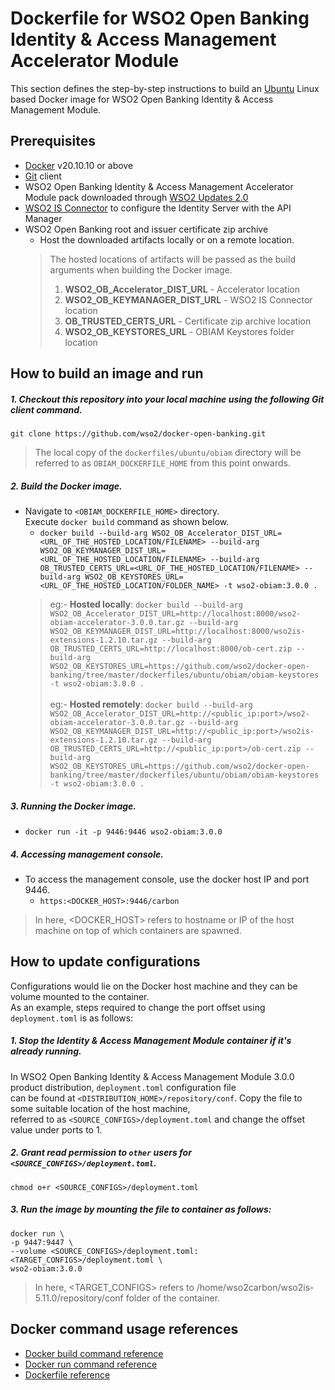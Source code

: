 # Dockerfile for WSO2 Open Banking Identity & Access Management Accelerator Module
This section defines the step-by-step instructions to build an [Ubuntu](https://hub.docker.com/_/ubuntu/) Linux based Docker image for WSO2 Open Banking Identity & Access Management Module.

## Prerequisites

* [Docker](https://www.docker.com/get-docker) v20.10.10 or above
* [Git](https://git-scm.com/book/en/v2/Getting-Started-Installing-Git) client
* WSO2 Open Banking Identity & Access Management Accelerator Module pack downloaded through [WSO2 Updates 2.0](https://ob.docs.wso2.com/en/latest/install-and-setup/setting-up-servers/)
* [WSO2 IS Connector](https://apim.docs.wso2.com/en/4.0.0/assets/attachments/administer/wso2is-extensions-1.2.10.zip) to configure the Identity Server with the API Manager
* WSO2 Open Banking root and issuer certificate zip archive
    + Host the downloaded artifacts locally or on a remote location.
    > The hosted locations of artifacts will be passed as the build arguments when building the Docker image.<br>
    > 1. **WSO2_OB_Accelerator_DIST_URL** - Accelerator location
    > 2. **WSO2_OB_KEYMANAGER_DIST_URL** - WSO2 IS Connector location
    > 3. **OB_TRUSTED_CERTS_URL** - Certificate zip archive location
    > 4. **WSO2_OB_KEYSTORES_URL** - OBIAM Keystores folder location
    

## How to build an image and run

##### 1. Checkout this repository into your local machine using the following Git client command.

```
git clone https://github.com/wso2/docker-open-banking.git
```

> The local copy of the `dockerfiles/ubuntu/obiam` directory will be referred to as `OBIAM_DOCKERFILE_HOME` from this point onwards.

##### 2. Build the Docker image.

- Navigate to `<OBIAM_DOCKERFILE_HOME>` directory. <br>
  Execute `docker build` command as shown below.
    + `docker build --build-arg WSO2_OB_Accelerator_DIST_URL=<URL_OF_THE_HOSTED_LOCATION/FILENAME> --build-arg WSO2_OB_KEYMANAGER_DIST_URL=<URL_OF_THE_HOSTED_LOCATION/FILENAME> --build-arg OB_TRUSTED_CERTS_URL=<URL_OF_THE_HOSTED_LOCATION/FILENAME> --build-arg WSO2_OB_KEYSTORES_URL=<URL_OF_THE_HOSTED_LOCATION/FOLDER_NAME> -t wso2-obiam:3.0.0 .` <br>
    > eg:- **Hosted locally**: `docker build --build-arg WSO2_OB_Accelerator_DIST_URL=http://localhost:8000/wso2-obiam-accelerator-3.0.0.tar.gz --build-arg WSO2_OB_KEYMANAGER_DIST_URL=http://localhost:8000/wso2is-extensions-1.2.10.tar.gz --build-arg OB_TRUSTED_CERTS_URL=http://localhost:8000/ob-cert.zip --build-arg WSO2_OB_KEYSTORES_URL=https://github.com/wso2/docker-open-banking/tree/master/dockerfiles/ubuntu/obiam/obiam-keystores -t wso2-obiam:3.0.0 .` <br><br>
    > eg:- **Hosted remotely**: `docker build --build-arg WSO2_OB_Accelerator_DIST_URL=http://<public_ip:port>/wso2-obiam-accelerator-3.0.0.tar.gz --build-arg WSO2_OB_KEYMANAGER_DIST_URL=http://<public_ip:port>/wso2is-extensions-1.2.10.tar.gz --build-arg OB_TRUSTED_CERTS_URL=http://<public_ip:port>/ob-cert.zip --build-arg WSO2_OB_KEYSTORES_URL=https://github.com/wso2/docker-open-banking/tree/master/dockerfiles/ubuntu/obiam/obiam-keystores -t wso2-obiam:3.0.0 .`

##### 3. Running the Docker image.

- `docker run -it -p 9446:9446 wso2-obiam:3.0.0`

##### 4. Accessing management console.

- To access the management console, use the docker host IP and port 9446.
    + `https:<DOCKER_HOST>:9446/carbon`
    
> In here, <DOCKER_HOST> refers to hostname or IP of the host machine on top of which containers are spawned.

## How to update configurations

Configurations would lie on the Docker host machine and they can be volume mounted to the container. <br>
As an example, steps required to change the port offset using `deployment.toml` is as follows:

##### 1. Stop the Identity & Access Management Module container if it's already running.

In WSO2 Open Banking Identity & Access Management Module 3.0.0 product distribution, `deployment.toml` configuration file <br>
can be found at `<DISTRIBUTION_HOME>/repository/conf`. Copy the file to some suitable location of the host machine, <br>
referred to as `<SOURCE_CONFIGS>/deployment.toml` and change the offset value under ports to 1.

##### 2. Grant read permission to `other` users for `<SOURCE_CONFIGS>/deployment.toml`.

```
chmod o+r <SOURCE_CONFIGS>/deployment.toml
```

##### 3. Run the image by mounting the file to container as follows:

```
docker run \
-p 9447:9447 \
--volume <SOURCE_CONFIGS>/deployment.toml:<TARGET_CONFIGS>/deployment.toml \
wso2-obiam:3.0.0
```

> In here, <TARGET_CONFIGS> refers to /home/wso2carbon/wso2is-5.11.0/repository/conf folder of the container.

## Docker command usage references

* [Docker build command reference](https://docs.docker.com/engine/reference/commandline/build/)
* [Docker run command reference](https://docs.docker.com/engine/reference/run/)
* [Dockerfile reference](https://docs.docker.com/engine/reference/builder/)
